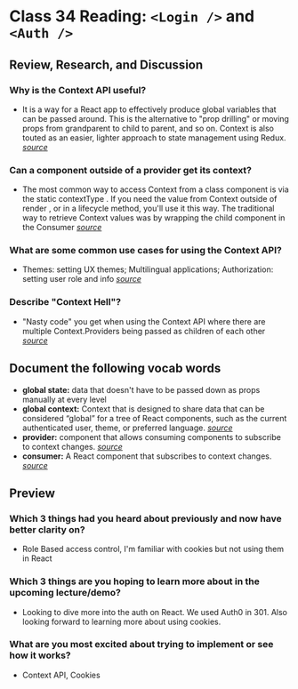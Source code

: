 # Class 34 Reading: `<Login />` and `<Auth />`

## Review, Research, and Discussion

### Why is the Context API useful?

- It is a way for a React app to effectively produce global variables that can be passed around. This is the alternative to "prop drilling" or moving props from grandparent to child to parent, and so on. Context is also touted as an easier, lighter approach to state management using Redux. *[source](https://www.loginradius.com/blog/async/react-context-api/#:~:text=The%20React%20Context%20API%20is,to%20state%20management%20using%20Redux.)*

### Can a component outside of a provider get its context?

- The most common way to access Context from a class component is via the static contextType . If you need the value from Context outside of render , or in a lifecycle method, you'll use it this way. The traditional way to retrieve Context values was by wrapping the child component in the Consumer *[source](https://www.taniarascia.com/using-context-api-in-react/)*

### What are some common use cases for using the Context API?

- Themes: setting UX themes; Multilingual applications; Authorization: setting user role and info *[source](https://blog.bitsrc.io/why-you-should-consider-the-new-context-api-in-react-a-deep-dive-d588b66c57b5)*

### Describe "Context Hell"?

- "Nasty code" you get when using the Context API where there are multiple Context.Providers being passed as children of each other *[source](https://dev.to/alfredosalzillo/the-react-context-hell-7p4)*

## Document the following vocab words

- **global state:** data that doesn't have to be passed down as props manually at every level
- **global context:** Context that is designed to share data that can be considered “global” for a tree of React components, such as the current authenticated user, theme, or preferred language. *[source](https://reactjs.org/docs/context.html)*
- **provider:** component that allows consuming components to subscribe to context changes. *[source](https://reactjs.org/docs/context.html#contextprovider)*
- **consumer:** A React component that subscribes to context changes. *[source](https://reactjs.org/docs/context.html#contextconsumer)*

## Preview

### Which 3 things had you heard about previously and now have better clarity on?

- Role Based access control, I'm familiar with cookies but not using them in React

### Which 3 things are you hoping to learn more about in the upcoming lecture/demo?

- Looking to dive more into the auth on React. We used Auth0 in 301. Also looking forward to learning more about using cookies. 

### What are you most excited about trying to implement or see how it works?

- Context API, Cookies
